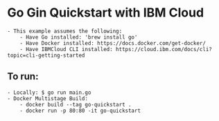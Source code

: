 # Go Gin Quickstart with IBM Cloud

    - This example assumes the following:
        - Have Go installed: 'brew install go'
        - Have Docker installed: https://docs.docker.com/get-docker/
        - Have IBMCloud CLI installed: https://cloud.ibm.com/docs/cli?topic=cli-getting-started

## To run:

    - Locally: $ go run main.go
    - Docker Multistage Build: 
        - docker build --tag go-quickstart .
        - docker run -p 80:80 -it go-quickstart 
